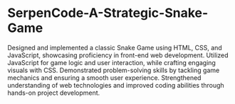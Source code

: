# SerpenCode-A-Strategic-Snake-Game



Designed and implemented a classic Snake Game using HTML, CSS, and JavaScript, showcasing proficiency in front-end web development. Utilized JavaScript for game logic and user interaction, while crafting engaging visuals with CSS. Demonstrated problem-solving skills by tackling game mechanics and ensuring a smooth user experience. Strengthened understanding of web technologies and improved coding abilities through hands-on project development.
